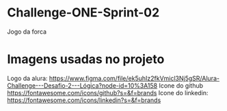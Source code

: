 # Challenge-ONE-Sprint-02
Jogo da forca

# Imagens usadas no projeto

Logo da alura: https://www.figma.com/file/ek5uhIz2fkVmicl3Nj5gSR/Alura-Challenge---Desafio-2---Lógica?node-id=10%3A158
Icone do github https://fontawesome.com/icons/github?s=&f=brands
Icone do linkedin: https://fontawesome.com/icons/linkedin?s=&f=brands

